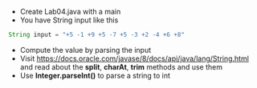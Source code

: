 * Create Lab04.java with a main
* You have String input like this
``` java
String input = "+5 -1 +9 +5 -7 +5 -3 +2 -4 +6 +8"
```
* Compute the value by parsing the input 
* Visit https://docs.oracle.com/javase/8/docs/api/java/lang/String.html	and read about the __split__, __charAt__, __trim__ methods and use them
* Use __Integer.parseInt()__ to parse a string to int

